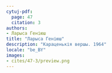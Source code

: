 ```yaml
---
cytuj-pdf:
  page: 47
  citation: 3
authors:
- Ларыса Геніюш
title: "Ларыса Геніюш"
description: "Караценькія вершы. 1964"
locale: "be_BY"
images:
- cites/47-3/preview.png
---
```


